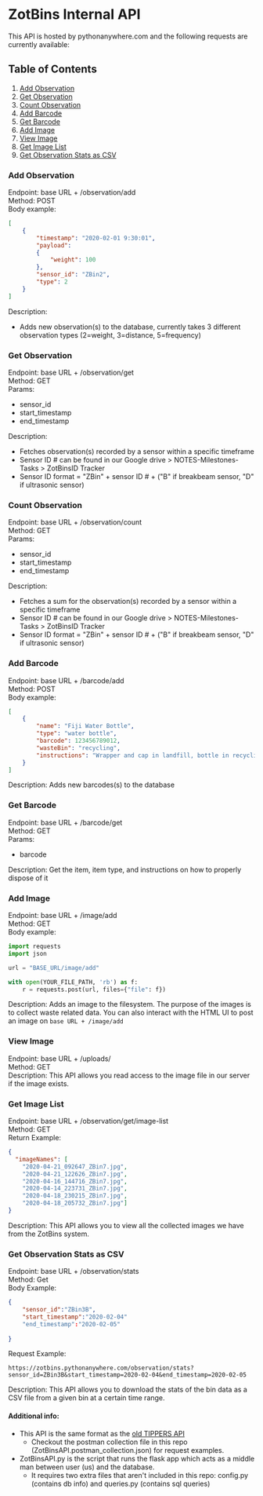# ZotBins Internal API
This API is hosted by pythonanywhere.com and the following requests are currently available:

## Table of Contents
1. [Add Observation](#add-observation)
2. [Get Observation](#get-observation)
3. [Count Observation](#count-observation)
3. [Add Barcode](#add-barcode)
4. [Get Barcode](#get-barcode)
5. [Add Image](#add-image)
6. [View Image](#view-image)
7. [Get Image List](#get-image-list)
8. [Get Observation Stats as CSV](#get-observation-stats-as-csv)

### Add Observation
Endpoint: base URL + /observation/add \
Method: POST\
Body example:
```json
[
    {
        "timestamp": "2020-02-01 9:30:01",
        "payload":
        {
            "weight": 100
        },
        "sensor_id": "ZBin2",
        "type": 2
    }
]
```
Description:
* Adds new observation(s) to the database, currently takes 3 different observation types (2=weight, 3=distance, 5=frequency)


### Get Observation
Endpoint: base URL + /observation/get \
Method: GET \
Params:
- sensor_id
- start_timestamp
- end_timestamp

Description:
* Fetches observation(s) recorded by a sensor within a specific timeframe
* Sensor ID # can be found in our Google drive > NOTES-Milestones-Tasks > ZotBinsID Tracker
* Sensor ID format = "ZBin" + sensor ID # + ("B" if breakbeam sensor, "D" if ultrasonic sensor)

### Count Observation
Endpoint: base URL + /observation/count \
Method: GET \
Params:
- sensor_id
- start_timestamp
- end_timestamp

Description:
* Fetches a sum for the observation(s) recorded by a sensor within a specific timeframe
* Sensor ID # can be found in our Google drive > NOTES-Milestones-Tasks > ZotBinsID Tracker
* Sensor ID format = "ZBin" + sensor ID # + ("B" if breakbeam sensor, "D" if ultrasonic sensor)

### Add Barcode
Endpoint: base URL + /barcode/add \
Method: POST\
Body example:
```json
[
    {
        "name": "Fiji Water Bottle",
        "type": "water bottle",
        "barcode": 123456789012,
        "wasteBin": "recycling",
        "instructions": "Wrapper and cap in landfill, bottle in recycling"
    }
]
```
Description: Adds new barcodes(s) to the database

### Get Barcode
Endpoint: base URL + /barcode/get \
Method: GET \
Params:
- barcode

Description: Get the item, item type, and instructions on how to properly dispose of it

### Add Image
Endpoint: base URL + /image/add \
Method: GET \
Body example:
```python
import requests
import json

url = "BASE_URL/image/add"

with open(YOUR_FILE_PATH, 'rb') as f:
    r = requests.post(url, files={"file": f})
```

Description: Adds an image to the filesystem. The purpose of the images is to collect waste related data. You can also interact with the HTML UI to post an image on `base URL + /image/add`

### View Image
Endpoint: base URL + /uploads/<image-name> \
Method: GET \
Description: This API allows you read access to the image file in our server if the image exists.

### Get Image List
Endpoint: base URL + /observation/get/image-list \
Method: GET \
Return Example:
```json
{
  "imageNames": [
    "2020-04-21_092647_ZBin7.jpg",
    "2020-04-21_122626_ZBin7.jpg",
    "2020-04-16_144716_ZBin7.jpg",
    "2020-04-14_223731_ZBin7.jpg",
    "2020-04-18_230215_ZBin7.jpg",
    "2020-04-18_205732_ZBin7.jpg"]
}
```
Description: This API allows you to view all the collected images we have from the ZotBins system.

### Get Observation Stats as CSV
Endpoint: base URL + /observation/stats \
Method: Get \
Body Example:
```json
{
    "sensor_id":"ZBin3B",
    "start_timestamp":"2020-02-04"
    "end_timestamp":"2020-02-05"
   
}
```
Request Example:
```
https://zotbins.pythonanywhere.com/observation/stats?sensor_id=ZBin3B&start_timestamp=2020-02-04&end_timestamp=2020-02-05
```
Description: This API allows you to download the stats of the bin data as a CSV file from a given bin at a certain time range. 

#### Additional info:
* This API is the same format as the [old TIPPERS API](https://zotbins.github.io/tippersdocs/doc/index.html#api-Observation-AddObservation)
  * Checkout the postman collection file in this repo (ZotBinsAPI.postman_collection.json) for request examples.
* ZotBinsAPI.py is the script that runs the flask app which acts as a middle man between user (us) and the database.
  * It requires two extra files that aren't included in this repo: config.py (contains db info) and queries.py (contains sql queries)
